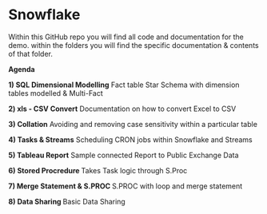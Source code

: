 # Snowflake
Within this GitHub repo you will find all code and documentation for the demo.
within the folders you will find the specific documentation & contents of that folder. 


<b>Agenda</b>


<b>1) SQL Dimensional Modelling</b> Fact table Star Schema with dimension tables modelled & Multi-Fact

<b>2) xls - CSV Convert</b> Documentation on how to convert Excel to CSV

<b>3) Collation</b> Avoiding and removing case sensitivity within a particular table

<b>4) Tasks & Streams</b> Scheduling CRON jobs within Snowflake and Streams

<b>5) Tableau Report</b> Sample connected Report to Public Exchange Data

<b>6) Stored Procredure </b> Takes Task logic through S.Proc

<b>7) Merge Statement & S.PROC </b> S.PROC with loop and merge statement

<b>8) Data Sharing </b> Basic Data Sharing


